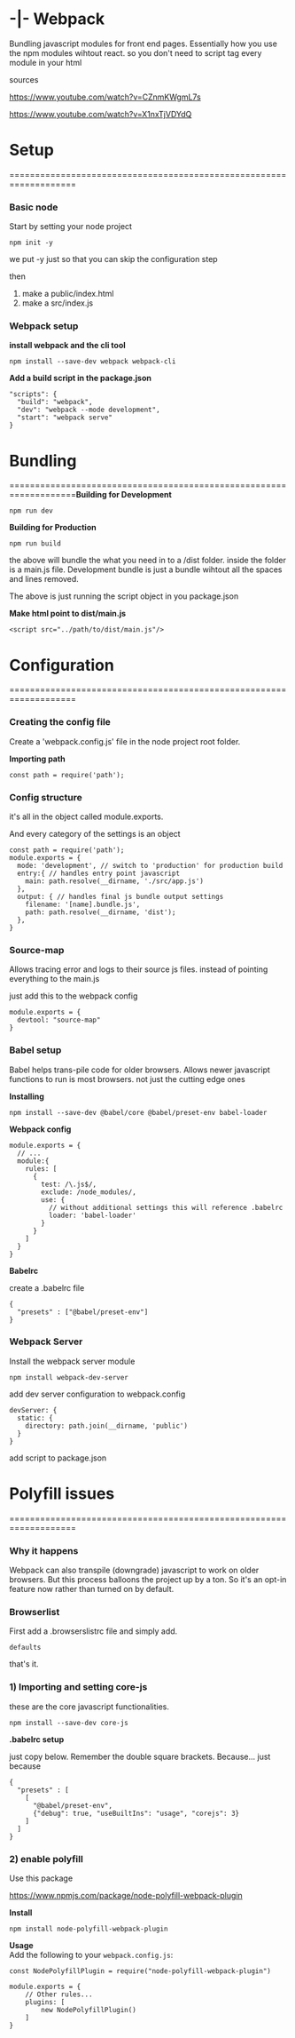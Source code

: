 # **-|- Webpack**

Bundling javascript modules for front end pages. Essentially how you use the npm modules wihtout react. so you don't need to script tag every module in your html

sources

<https://www.youtube.com/watch?v=CZnmKWgmL7s>

<https://www.youtube.com/watch?v=X1nxTjVDYdQ>

# **Setup**

===================================================================

### Basic node

Start by setting your node project

```
npm init -y
```

we put -y just so that you can skip the configuration step

then

1. make a public/index.html
2. make a src/index.js

### Webpack setup

**install webpack and the cli tool**

```
npm install --save-dev webpack webpack-cli
```

**Add a build script in the package.json**

```
"scripts": {
  "build": "webpack",
  "dev": "webpack --mode development",
  "start": "webpack serve"
}
```

# **Bundling**

===================================================================**Building for Development**

```
npm run dev
```

**Building for Production**

```
npm run build
```

the above will bundle the what you need in to a /dist folder. inside the folder is a main.js file. Development bundle is just a bundle wihtout all the spaces and lines removed.

The above is just running the script object in you package.json

**Make html point to dist/main.js**

```
<script src="../path/to/dist/main.js"/>
```

# **Configuration**

===================================================================

### Creating the config file

Create a 'webpack.config.js' file in the node project root folder.

**Importing path**

```
const path = require('path');
```

### Config structure

it's all in the object called module.exports.

And every category of the settings is an object

```
const path = require('path');
module.exports = {
  mode: 'development', // switch to 'production' for production build
  entry:{ // handles entry point javascript
    main: path.resolve(__dirname, './src/app.js')
  },
  output: { // handles final js bundle output settings
    filename: '[name].bundle.js',
    path: path.resolve(__dirname, 'dist');
  },
}
```

### Source-map

Allows tracing error and logs to their source js files. instead of pointing everything to the main.js

just add this to the webpack config

```
module.exports = {
  devtool: "source-map"
}
```

### Babel setup

Babel helps trans-pile code for older browsers. Allows newer javascript functions to run is most browsers. not just the cutting edge ones

**Installing**

```
npm install --save-dev @babel/core @babel/preset-env babel-loader 
```

**Webpack config**

```
module.exports = {
  // ...
  module:{
    rules: [
      {
        test: /\.js$/,
        exclude: /node_modules/,
        use: {
          // without additional settings this will reference .babelrc
          loader: 'babel-loader'
        }
      }
    ]
  }
}
```

**Babelrc**

create a .babelrc file

```
{
  "presets" : ["@babel/preset-env"]
}
```

### Webpack Server

Install the webpack server module

```
npm install webpack-dev-server
```

add dev server configuration to webpack.config

```
devServer: {
  static: {
    directory: path.join(__dirname, 'public')
  }
}
```

add script to package.json

# Polyfill issues

===================================================================

### Why it happens

Webpack can also transpile (downgrade) javascript to work on older browsers. But this process balloons the project up by a ton. So it's an opt-in feature now rather than turned on by default.

### Browserlist

First add a .browserslistrc file and simply add.

```
defaults
```

that's it.

### 1) Importing and setting core-js

these are the core javascript functionalities.

```
npm install --save-dev core-js
```

**.babelrc setup**

just copy below. Remember the double square brackets. Because... just because

```
{
  "presets" : [
    [
      "@babel/preset-env",
      {"debug": true, "useBuiltIns": "usage", "corejs": 3}
    ]
  ]
}
```

### 2) enable polyfill

Use this package

<https://www.npmjs.com/package/node-polyfill-webpack-plugin>

**Install**

```
npm install node-polyfill-webpack-plugin
```

**Usage**\
Add the following to your `webpack.config.js`:

```
const NodePolyfillPlugin = require("node-polyfill-webpack-plugin")

module.exports = {
	// Other rules...
	plugins: [
		new NodePolyfillPlugin()
	]
}
```